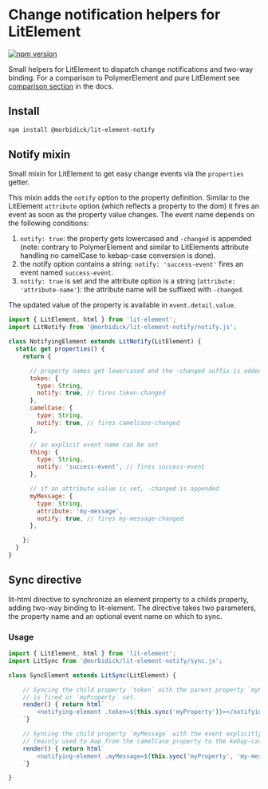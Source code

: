 # Change notification helpers for LitElement

[![npm version](https://img.shields.io/npm/v/@morbidick/lit-element-notify.svg)](https://www.npmjs.com/package/@morbidick/lit-element-notify)

Small helpers for LitElement to dispatch change notifications and two-way binding. For a comparison to PolymerElement and pure LitElement see [comparison section](docs/comparison.md) in the docs.

## Install

```bash
npm install @morbidick/lit-element-notify
```

## Notify mixin

Small mixin for LitElement to get easy change events via the `properties` getter.

This mixin adds the `notify` option to the property definition. Similar to the LitElement `attribute` option (which reflects a property to the dom) it fires an event as soon as the property value changes. The event name depends on the following conditions:

1. `notify: true`: the property gets lowercased and `-changed` is appended (note: contrary to PolymerElement and similar to LitElements attribute handling no camelCase to kebap-case conversion is done).
2. the notify option contains a string: `notify: 'success-event'` fires an event named `success-event`.
3. `notify: true` is set and the attribute option is a string (`attribute: 'attribute-name'`): the attribute name will be suffixed with `-changed`.

The updated value of the property is available in `event.detail.value`.

```javascript
import { LitElement, html } from 'lit-element';
import LitNotify from '@morbidick/lit-element-notify/notify.js';

class NotifyingElement extends LitNotify(LitElement) {
  static get properties() {
    return {

      // property names get lowercased and the -changed suffix is added
      token: {
        type: String,
        notify: true, // fires token-changed
      },
      camelCase: {
        type: String,
        notify: true, // fires camelcase-changed
      },

      // an explicit event name can be set
      thing: {
        type: String,
        notify: 'success-event', // fires success-event
      },

      // if an attribute value is set, -changed is appended
      myMessage: {
        type: String,
        attribute: 'my-message',
        notify: true, // fires my-message-changed
      },

    };
  }
}
```

## Sync directive

lit-html directive to synchronize an element property to a childs property, adding two-way binding to lit-element.
The directive takes two parameters, the property name and an optional event name on which to sync.

### Usage

```javascript
import { LitElement, html } from 'lit-element';
import LitSync from '@morbidick/lit-element-notify/sync.js';

class SyncElement extends LitSync(LitElement) {

    // Syncing the child property `token` with the parent property `myProperty` when `token-changed`
    // is fired or `myProperty` set.
    render() { return html`
        <notifying-element .token=${this.sync('myProperty')}></notifying-element>
    `}

    // Syncing the child property `myMessage` with the event explicitly set to `my-message-changed` 
    // (mainly used to map from the camelCase property to the kebap-case event as PolymerElement does).
    render() { return html`
        <notifying-element .myMessage=${this.sync('myProperty', 'my-message-changed')}></notifying-element>
    `}

}
```
